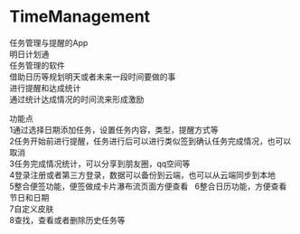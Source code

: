 # TimeManagement
任务管理与提醒的App  
明日计划通  
任务管理的软件  
借助日历等规划明天或者未来一段时间要做的事  
进行提醒和达成统计  
通过统计达成情况的时间流来形成激励  

功能点  
1通过选择日期添加任务，设置任务内容，类型，提醒方式等  
2任务开始前进行提醒，任务进行后可以进行类似签到确认任务完成情况，也可以取消  
3任务完成情况统计，可以分享到朋友圈，qq空间等  
4登录注册或者第三方登录，数据可以备份到云端，也可以从云端同步到本地  
5整合便签功能，便签做成卡片瀑布流页面方便查看    
6整合日历功能，方便查看节日和日期  
7自定义皮肤  
8查找，查看或者删除历史任务等  
